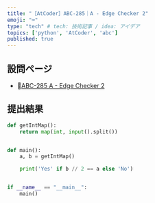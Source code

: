 ```yaml
---
title: "［AtCoder］ABC-285｜A - Edge Checker 2"
emoji: "⌨️"
type: "tech" # tech: 技術記事 / idea: アイデア
topics: ['python', 'AtCoder', 'abc']
published: true
---
```


## 設問ページ

- 🔗[ABC-285 A - Edge Checker 2](https://atcoder.jp/contests/abc285/tasks/abc285_a)

## 提出結果

```python
def getIntMap():
    return map(int, input().split())


def main():
    a, b = getIntMap()

    print('Yes' if b // 2 == a else 'No')


if __name__ == "__main__":
    main()
```
